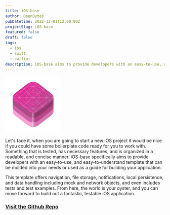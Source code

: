 ```yaml
---
title: iOS-base
author: OpenBytes
pubDatetime: 2022-12-01T12:00:00Z
projectSlug: iOS-base
featured: false
draft: false
tags:
  - ios
  - swift
  - swiftui
description: iOS-base aims to provide developers with an easy-to-use, and easy-to-understand template that can be molded into your needs or used as a guide for building your application.
---
```


<img src="/assets/projects/images/ios-base-icon.png" alt="Icon representing the OpenBytes iOS-base template project." width="35%"/>

Let's face it, when you are going to start a new iOS project it would be nice if you could have some boilerplate code ready for you to work with. Something that is tested, has necessary features, and is organized in a readable, and concise manner. iOS-base specifically aims to provide developers with an easy-to-use, and easy-to-understand template that can be molded into your needs or used as a guide for building your application.

This template offers navigation, file storage, notifications, local persistence, and data handling including mock and network objects, and even includes tests and test examples. From here, the world is your oyster, and you can move forward to build out a fantastic, testable iOS application.

### [Visit the Github Repo](https://github.com/0xOpenBytes/ios-base)
